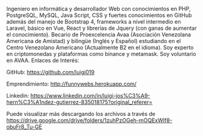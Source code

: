 Ingeniero en informática y desarrollador Web con conocimientos en PHP, PostgreSQL, MySQL, Java Script, CSS y fuertes conocimientos 
en GitHub además del manejo de Bootstrap 4, frameworks a nivel intermedio en Laravel, básico en Vue, React y librerías de Jquery
(con ganas de aumentar el conocimiento). Becario de Proexcelencia Avaa (Asociación Venezolana Americana de Amistad) y bilingüe (Inglés y Español)
estudiando en el Centro Venezolano Americano (Actualmente B2 en el idioma). Soy experto en criptomonedas y plataformas como binance y metamask. 
Soy voluntario en AVAA.
Enlaces de Interés: 

GitHub: https://github.com/luigi019 

Emprendimiento: http://funnywebs.herokuapp.com/ 

Linkedin: https://www.linkedin.com/in/luigi-jos%C3%A9-hern%C3%A1ndez-gutierrez-835018175?original_referer=

Puede visualizar más descargando los archivos a través de 
https://drive.google.com/drive/folders/1zuhPzOGeh-mOQExWIf8-obuFr8_Tu-GE
